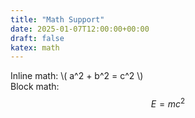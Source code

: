 ```yaml
---
title: "Math Support"
date: 2025-01-07T12:00:00+00:00
draft: false
katex: math
---
```

Inline math: \\( a^2 + b^2 = c^2 \\)  
Block math:
$$
E = mc^2
$$
